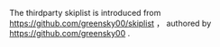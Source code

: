 The thirdparty skiplist is introduced from https://github.com/greensky00/skiplist ， authored by https://github.com/greensky00 .